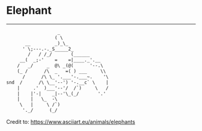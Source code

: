 # Elephant

----

```txt
                   _
                  ( \
       __         _)_\_
      ' \;---.-._S_____2_
        /   / /_/       (______
     __(  _;-'    =    =|____._'.__
    /   _/     _  @\ _(@(      '--.\
    (_ /      /\  _   =( ) ___     \\
      /      /\ \_ '.___'-.___~.    '\
snd  /      /\ \__'--') '-.__c` \    |
    |     .'  )___'--'/  /`)     \   /
    |    |'-|    _|--'\_(_/       '.'
    |    |   \_  -\
     \   |     \ /`)
      '._/      (_/
```

Credit to: https://www.asciiart.eu/animals/elephants